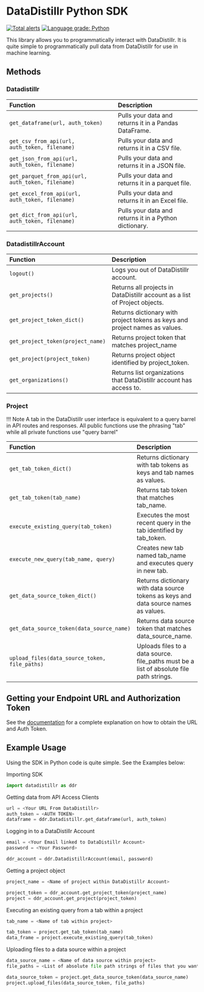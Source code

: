 # DataDistillr Python SDK

[![Total alerts](https://img.shields.io/lgtm/alerts/g/datadistillr/datadistillr-python-sdk.svg?logo=lgtm&logoWidth=18)](https://lgtm.com/projects/g/datadistillr/datadistillr-python-sdk/alerts/)
[![Language grade: Python](https://img.shields.io/lgtm/grade/python/g/datadistillr/datadistillr-python-sdk.svg?logo=lgtm&logoWidth=18)](https://lgtm.com/projects/g/datadistillr/datadistillr-python-sdk/context:python)

This library allows you to programmatically interact with DataDistillr.  It is quite simple to programmatically pull data
from DataDistillr for use in machine learning.

## Methods
### Datadistillr
| Function                                          | Description                                            |
|:--------------------------------------------------|:-------------------------------------------------------|
| `get_dataframe(url, auth_token)`                  | Pulls your data and returns it in a Pandas DataFrame.  |
| `get_csv_from_api(url, auth_token, filename)`     | Pulls your data and returns it in a CSV file.          |
| `get_json_from_api(url, auth_token, filename)`    | Pulls your data and returns it in a JSON file.         |
| `get_parquet_from_api(url, auth_token, filename)` | Pulls your data and returns it in a parquet file.      |
| `get_excel_from_api(url, auth_token, filename)`   | Pulls your data and returns it in an Excel file.       |
| `get_dict_from_api(url, auth_token, filename)`    | Pulls your data and returns it in a Python dictionary. |

### DatadistillrAccount
| Function                          | Description                                                                 |
|:----------------------------------|:----------------------------------------------------------------------------|
| `logout()`                        | Logs you out of DataDistillr account.                                       |
| `get_projects()`                  | Returns all projects in DataDistillr account as a list of Project objects.  |       
| `get_project_token_dict()`        | Returns dictionary with project tokens as keys and project names as values. |
| `get_project_token(project_name)` | Returns project token that matches project_name                             |         
| `get_project(project_token)`      | Returns project object identified by project_token.                         |       
| `get_organizations()`             | Returns list organizations that DataDistillr account has access to.         |      

### Project
!!! Note
    A tab in the DataDistillr user interface is equivalent to a query barrel in API routes and responses.
    All public functions use the phrasing "tab" while all private functions use "query barrel"

| Function                                      | Description                                                                               |
|:----------------------------------------------|:------------------------------------------------------------------------------------------|
| `get_tab_token_dict()`                        | Returns dictionary with tab tokens as keys and tab names as values.                       |
| `get_tab_token(tab_name)`                     | Returns tab token that matches tab_name.                                                  |
| `execute_existing_query(tab_token)`           | Executes the most recent query in the tab identified by tab_token.                        |
| `execute_new_query(tab_name, query)`          | Creates new tab named tab_name and executes query in new tab.                             |
| `get_data_source_token_dict()`                | Returns dictionary with data source tokens as keys and data source names as values.       |
| `get_data_source_token(data_source_name)`     | Returns data source token that matches data_source_name.                                  |
| `upload_files(data_source_token, file_paths)` | Uploads files to a data source. file_paths must be a list of absolute file path strings.  |


## Getting your Endpoint URL and Authorization Token
See the [documentation](https://docs.datadistillr.com/ddr/) for a complete explanation on how to obtain the URL and Auth Token.

## Example Usage
Using the SDK in Python code is quite simple.  See the Examples below:

Importing SDK
```python
import datadistillr as ddr
```

Getting data from API Access Clients
```python
url = <Your URL From DataDistillr>
auth_token = <AUTH TOKEN>
dataframe = ddr.Datadistillr.get_dataframe(url, auth_token)
```

Logging in to a DataDistillr Account
```python
email = <Your Email linked to DataDistillr Account>
password = <Your Password>

ddr_account = ddr.DatadistillrAccount(email, password)
```

Getting a project object
```python
project_name = <Name of project within DataDistillr Account>

project_token = ddr_account.get_project_token(project_name)
project = ddr_account.get_project(project_token)
```

Executing an existing query from a tab within a project
```python
tab_name = <Name of tab within project>

tab_token = project.get_tab_token(tab_name)
data_frame = project.execute_existing_query(tab_token)
```

Uploading files to a data source within a project
```python
data_source_name = <Name of data source within project>
file_paths = <List of absolute file path strings of files that you want to upload>

data_source_token = project.get_data_source_token(data_source_name)
project.upload_files(data_source_token, file_paths)
```